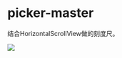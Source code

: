 # picker-master
结合HorizontalScrollView做的刻度尺。

![](http://e.hiphotos.baidu.com/image/pic/item/cc11728b4710b9121c2e31f5c1fdfc03934522ca.jpg)
